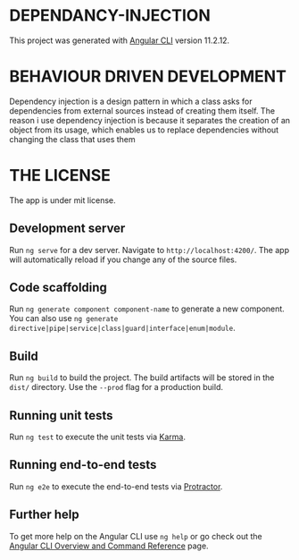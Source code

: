 # DEPENDANCY-INJECTION
This project was generated with [Angular CLI](https://github.com/angular/angular-cli) version 11.2.12.

# BEHAVIOUR DRIVEN DEVELOPMENT
 Dependency injection is a design pattern in which a class asks for dependencies from external sources instead of creating them itself. The reason i use dependency injection is because it separates the creation of an object from its usage, which enables us to replace dependencies without changing the class that uses them
# THE LICENSE
The app is under mit license.

## Development server

Run `ng serve` for a dev server. Navigate to `http://localhost:4200/`. The app will automatically reload if you change any of the source files.

## Code scaffolding

Run `ng generate component component-name` to generate a new component. You can also use `ng generate directive|pipe|service|class|guard|interface|enum|module`.

## Build

Run `ng build` to build the project. The build artifacts will be stored in the `dist/` directory. Use the `--prod` flag for a production build.

## Running unit tests

Run `ng test` to execute the unit tests via [Karma](https://karma-runner.github.io).

## Running end-to-end tests

Run `ng e2e` to execute the end-to-end tests via [Protractor](http://www.protractortest.org/).

## Further help

To get more help on the Angular CLI use `ng help` or go check out the [Angular CLI Overview and Command Reference](https://angular.io/cli) page.
